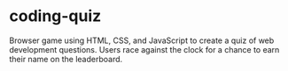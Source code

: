 # coding-quiz
Browser game using HTML, CSS, and JavaScript to create a quiz of web development questions. Users race against the clock for a chance to earn their name on the leaderboard.
